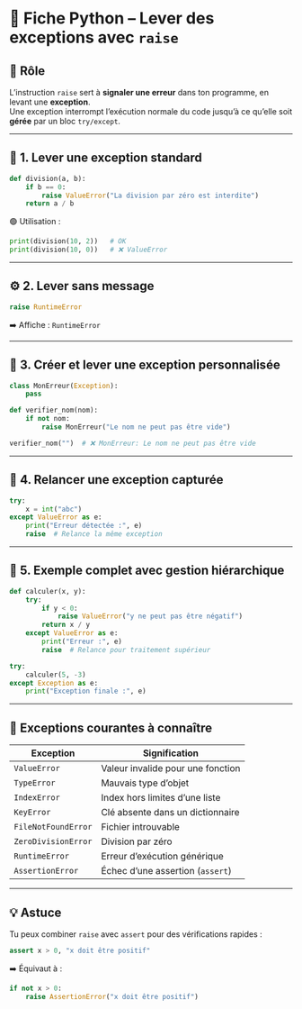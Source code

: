 # 🐍 Fiche Python – Lever des exceptions avec `raise`

## 🎯 Rôle
L’instruction `raise` sert à **signaler une erreur** dans ton programme, en levant une **exception**.  
Une exception interrompt l’exécution normale du code jusqu’à ce qu’elle soit **gérée** par un bloc `try/except`.

---

## 🧩 1. Lever une exception standard

```python
def division(a, b):
    if b == 0:
        raise ValueError("La division par zéro est interdite")
    return a / b
```

🟢 Utilisation :
```python
print(division(10, 2))   # OK
print(division(10, 0))   # ❌ ValueError
```

---

## ⚙️ 2. Lever sans message

```python
raise RuntimeError
```

➡️ Affiche : `RuntimeError`

---

## 🧱 3. Créer et lever une exception personnalisée

```python
class MonErreur(Exception):
    pass

def verifier_nom(nom):
    if not nom:
        raise MonErreur("Le nom ne peut pas être vide")

verifier_nom("")  # ❌ MonErreur: Le nom ne peut pas être vide
```

---

## 🔁 4. Relancer une exception capturée

```python
try:
    x = int("abc")
except ValueError as e:
    print("Erreur détectée :", e)
    raise  # Relance la même exception
```

---

## 🧮 5. Exemple complet avec gestion hiérarchique

```python
def calculer(x, y):
    try:
        if y < 0:
            raise ValueError("y ne peut pas être négatif")
        return x / y
    except ValueError as e:
        print("Erreur :", e)
        raise  # Relance pour traitement supérieur

try:
    calculer(5, -3)
except Exception as e:
    print("Exception finale :", e)
```

---

## 🧰 Exceptions courantes à connaître

| Exception           | Signification |
|----------------------|----------------|
| `ValueError`         | Valeur invalide pour une fonction |
| `TypeError`          | Mauvais type d’objet |
| `IndexError`         | Index hors limites d’une liste |
| `KeyError`           | Clé absente dans un dictionnaire |
| `FileNotFoundError`  | Fichier introuvable |
| `ZeroDivisionError`  | Division par zéro |
| `RuntimeError`       | Erreur d’exécution générique |
| `AssertionError`     | Échec d’une assertion (`assert`) |

---

## 💡 Astuce
Tu peux combiner `raise` avec `assert` pour des vérifications rapides :

```python
assert x > 0, "x doit être positif"
```
➡️ Équivaut à :
```python
if not x > 0:
    raise AssertionError("x doit être positif")
```
